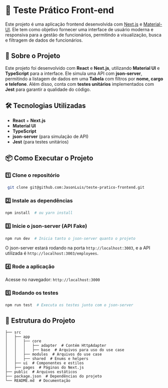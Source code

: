 # 📌 Teste Prático Front-end

Este projeto é uma aplicação frontend desenvolvida com [Next.js](https://nextjs.org) e [Material-UI](https://mui.com). Ele tem como objetivo fornecer uma interface de usuário moderna e responsiva para a gestão de funcionários, permitindo a visualização, busca e filtragem de dados de funcionários.

## 🚀 Sobre o Projeto

Este projeto foi desenvolvido com **React** e **Next.js**, utilizando **Material UI** e **TypeScript** para a interface. Ele simula uma API com **json-server**, permitindo a listagem de dados em uma **Tabela** com filtros por **nome, cargo e telefone**. Além disso, conta com **testes unitários** implementados com **Jest** para garantir a qualidade do código.

## 🛠 Tecnologias Utilizadas

- **React** + **Next.js**
- **Material UI**
- **TypeScript**
- **json-server** (para simulação de API)
- **Jest** (para testes unitários)

## 📦 Como Executar o Projeto

### 1️⃣ Clone o repositório

```sh
 git clone git@github.com:JasonLuis/teste-pratico-frontend.git
```

### 2️⃣ Instale as dependências

```sh
npm install  # ou yarn install
```

### 3️⃣ Inicie o json-server (API Fake)

```sh
npm run dev  # Inicia tanto o json-server quanto o projeto
```

O json-server estará rodando na porta `http://localhost:3003`, e a API utilizada é `http://localhost:3003/employees`.

### 4️⃣ Rode a aplicação

Acesse no navegador: `http://localhost:3000`

### 5️⃣ Rodando os testes

```sh
npm run test  # Executa os testes junto com o json-server
```

## 📂 Estrutura do Projeto

```
├── src
│   ├── app
│   │   ├── core
│   │   │   ├── adapter  # Contém HttpAdapter
│   │   │   ├── base  # Arquivos para uso do use case
│   │   ├── modules  # Arquivos do use case
│   │   ├── shared  # Enums e helpers
│   ├── ui  # Componentes e estilos
│   ├── pages  # Páginas do Next.js
├── public  # Arquivos estáticos
├── package.json  # Dependências do projeto
└── README.md  # Documentação
```

